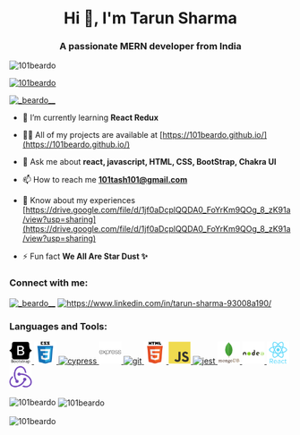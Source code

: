 <h1 align="center">Hi 👋, I'm Tarun Sharma</h1>
<h3 align="center">A passionate MERN developer from India</h3>

<p align="left"> <img src="https://komarev.com/ghpvc/?username=101beardo&label=Profile%20views&color=0e75b6&style=flat" alt="101beardo" /> </p>

<p align="left"> <a href="https://github.com/ryo-ma/github-profile-trophy"><img src="https://github-profile-trophy.vercel.app/?username=101beardo" alt="101beardo" /></a> </p>

<p align="left"> <a href="https://twitter.com/_beardo__" target="blank"><img src="https://img.shields.io/twitter/follow/_beardo__?logo=twitter&style=for-the-badge" alt="_beardo__" /></a> </p>

- 🌱 I’m currently learning **React Redux**

- 👨‍💻 All of my projects are available at [https://101beardo.github.io/](https://101beardo.github.io/)

- 💬 Ask me about **react, javascript, HTML, CSS, BootStrap, Chakra UI**

- 📫 How to reach me **101tash101@gmail.com**

- 📄 Know about my experiences [https://drive.google.com/file/d/1jf0aDcplQQDA0_FoYrKm9QOg_8_zK91a/view?usp=sharing](https://drive.google.com/file/d/1jf0aDcplQQDA0_FoYrKm9QOg_8_zK91a/view?usp=sharing)

- ⚡ Fun fact **We All Are Star Dust ✨**

<h3 align="left">Connect with me:</h3>
<p align="left">
<a href="https://twitter.com/_beardo__" target="blank"><img align="center" src="https://raw.githubusercontent.com/rahuldkjain/github-profile-readme-generator/master/src/images/icons/Social/twitter.svg" alt="_beardo__" height="30" width="40" /></a>
<a href="https://www.linkedin.com/in/tarun-sharma-93008a190/" target="blank"><img align="center" src="https://raw.githubusercontent.com/rahuldkjain/github-profile-readme-generator/master/src/images/icons/Social/linked-in-alt.svg" alt="https://www.linkedin.com/in/tarun-sharma-93008a190/" height="30" width="40" /></a>
</p>

<h3 align="left">Languages and Tools:</h3>
<p align="left"> <a href="https://getbootstrap.com" target="_blank" rel="noreferrer"> <img src="https://raw.githubusercontent.com/devicons/devicon/master/icons/bootstrap/bootstrap-plain-wordmark.svg" alt="bootstrap" width="40" height="40"/> </a> <a href="https://www.w3schools.com/css/" target="_blank" rel="noreferrer"> <img src="https://raw.githubusercontent.com/devicons/devicon/master/icons/css3/css3-original-wordmark.svg" alt="css3" width="40" height="40"/> </a> <a href="https://www.cypress.io" target="_blank" rel="noreferrer"> <img src="https://raw.githubusercontent.com/simple-icons/simple-icons/6e46ec1fc23b60c8fd0d2f2ff46db82e16dbd75f/icons/cypress.svg" alt="cypress" width="40" height="40"/> </a> <a href="https://expressjs.com" target="_blank" rel="noreferrer"> <img src="https://raw.githubusercontent.com/devicons/devicon/master/icons/express/express-original-wordmark.svg" alt="express" width="40" height="40"/> </a> <a href="https://git-scm.com/" target="_blank" rel="noreferrer"> <img src="https://www.vectorlogo.zone/logos/git-scm/git-scm-icon.svg" alt="git" width="40" height="40"/> </a> <a href="https://www.w3.org/html/" target="_blank" rel="noreferrer"> <img src="https://raw.githubusercontent.com/devicons/devicon/master/icons/html5/html5-original-wordmark.svg" alt="html5" width="40" height="40"/> </a> <a href="https://developer.mozilla.org/en-US/docs/Web/JavaScript" target="_blank" rel="noreferrer"> <img src="https://raw.githubusercontent.com/devicons/devicon/master/icons/javascript/javascript-original.svg" alt="javascript" width="40" height="40"/> </a> <a href="https://jestjs.io" target="_blank" rel="noreferrer"> <img src="https://www.vectorlogo.zone/logos/jestjsio/jestjsio-icon.svg" alt="jest" width="40" height="40"/> </a> <a href="https://www.mongodb.com/" target="_blank" rel="noreferrer"> <img src="https://raw.githubusercontent.com/devicons/devicon/master/icons/mongodb/mongodb-original-wordmark.svg" alt="mongodb" width="40" height="40"/> </a> <a href="https://nodejs.org" target="_blank" rel="noreferrer"> <img src="https://raw.githubusercontent.com/devicons/devicon/master/icons/nodejs/nodejs-original-wordmark.svg" alt="nodejs" width="40" height="40"/> </a> <a href="https://reactjs.org/" target="_blank" rel="noreferrer"> <img src="https://raw.githubusercontent.com/devicons/devicon/master/icons/react/react-original-wordmark.svg" alt="react" width="40" height="40"/> </a> <a href="https://redux.js.org" target="_blank" rel="noreferrer"> <img src="https://raw.githubusercontent.com/devicons/devicon/master/icons/redux/redux-original.svg" alt="redux" width="40" height="40"/> </a> </p>

<p><img align="left" src="https://github-readme-stats.vercel.app/api?username=101beardo&show_icons=true" alt="101beardo" /></p>

<p>&nbsp;<img align="center" src="https://github-readme-stats.vercel.app/api?username=101beardo&show_icons=true&locale=en" alt="101beardo" /></p>

<p><img align="center" src="https://github-readme-streak-stats.herokuapp.com/?user=101beardo&" alt="101beardo" /></p>
